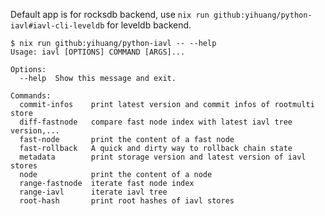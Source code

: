 Default app is for rocksdb backend, use `nix run github:yihuang/python-iavl#iavl-cli-leveldb` for leveldb backend.

```
$ nix run github:yihuang/python-iavl -- --help
Usage: iavl [OPTIONS] COMMAND [ARGS]...

Options:
  --help  Show this message and exit.

Commands:
  commit-infos    print latest version and commit infos of rootmulti store
  diff-fastnode   compare fast node index with latest iavl tree version,...
  fast-node       print the content of a fast node
  fast-rollback   A quick and dirty way to rollback chain state
  metadata        print storage version and latest version of iavl stores
  node            print the content of a node
  range-fastnode  iterate fast node index
  range-iavl      iterate iavl tree
  root-hash       print root hashes of iavl stores
```

